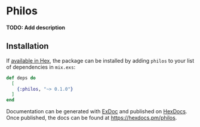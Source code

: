 # Philos

**TODO: Add description**

## Installation

If [available in Hex](https://hex.pm/docs/publish), the package can be installed
by adding `philos` to your list of dependencies in `mix.exs`:

```elixir
def deps do
  [
    {:philos, "~> 0.1.0"}
  ]
end
```

Documentation can be generated with [ExDoc](https://github.com/elixir-lang/ex_doc)
and published on [HexDocs](https://hexdocs.pm). Once published, the docs can
be found at <https://hexdocs.pm/philos>.

